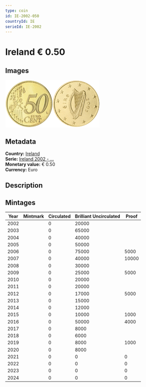 ```yaml
---
type: coin
id: IE-2002-050
countryId: IE
serieId: IE-2002
---
```


# Ireland € 0.50

## Images

<img src="../../../Images/common-2002-050.webp" height="150" alt="Front image"><img src="Images/ireland-2002-050.webp" height="150" alt="Back image">

## Metadata

**Country:** [Ireland](../index.md)\
**Serie:** [Ireland 2002 - ...](index.md)\
**Monetary value:** € 0.50\
**Currency:** Euro

## Description

## Mintages

| Year | Mintmark | Circulated | Brilliant Uncirculated | Proof |
| ---- | -------- | ---------- | ---------------------- | ----- |
| 2002 |          | 0          | 20000                  |       |
| 2003 |          | 0          | 65000                  |       |
| 2004 |          | 0          | 40000                  |       |
| 2005 |          | 0          | 50000                  |       |
| 2006 |          | 0          | 75000                  | 5000  |
| 2007 |          | 0          | 40000                  | 10000 |
| 2008 |          | 0          | 30000                  |       |
| 2009 |          | 0          | 25000                  | 5000  |
| 2010 |          | 0          | 20000                  |       |
| 2011 |          | 0          | 20000                  |       |
| 2012 |          | 0          | 17000                  | 5000  |
| 2013 |          | 0          | 15000                  |       |
| 2014 |          | 0          | 12000                  |       |
| 2015 |          | 0          | 10000                  | 1000  |
| 2016 |          | 0          | 50000                  | 4000  |
| 2017 |          | 0          | 8000                   |       |
| 2018 |          | 0          | 6000                   |       |
| 2019 |          | 0          | 8000                   | 1000  |
| 2020 |          | 0          | 8000                   |       |
| 2021 |          | 0          | 0                      | 0     |
| 2022 |          | 0          | 0                      | 0     |
| 2023 |          | 0          | 0                      | 0     |
| 2024 |          | 0          | 0                      | 0     |
